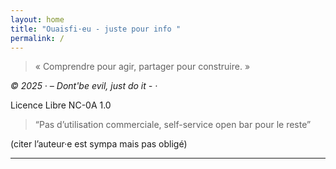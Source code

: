 ```yaml
---
layout: home
title: "Ouaisfi·eu - juste pour info "
permalink: /
---
```


> « Comprendre pour agir, partager pour construire. »

*© 2025 · – Dont'be evil, just do it - ·*

Licence Libre NC-0A 1.0

> “Pas d’utilisation commerciale, self-service open bar pour le reste”

(citer l’auteur·e est sympa mais pas obligé)

---
